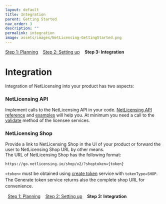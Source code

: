 ```yaml
---
layout: default
title: Integration
parent: Getting Started
nav_order: 3
description: ""
permalink: integration
image: assets/images/NetLicensing-GettingStarted.png
---
```


[Step 1: Planning](planning) &nbsp;&nbsp; [Step 2: Setting up](setting-up) &nbsp;&nbsp; **Step 3: Integration**

Integration
===========

Integration of NetLicensing into your product has two aspects:

### NetLicensing API

Implement calls to the NetLicensing API in your code. [NetLicensing API reference](restful-api) and
[examples](client-libraries) will help
you. At minimum you need a call to the
[validate](licensee-services#LicenseeServices-Validatelicensee)
method of the licensee services.

### NetLicensing Shop

Provide a link to NetLicensing Shop in the UI of your product or forward
the user to NetLicensing Shop URL by other means.  
The URL of NetLicensing Shop has the following format:

``` theme:
https://go.netlicensing.io/shop/v2/?shoptoken={token}
```

`<token>`<span style="line-height: 1.4285715;"> must be obtained using
</span>[create token](token-services)<span
style="line-height: 1.4285715;"> service with
</span>`tokenType=SHOP`<span style="line-height: 1.4285715;">. The
Generate token service returns also the complete shop URL for
convenience.</span>

 
[Step 1: Planning](planning) &nbsp;&nbsp; [Step 2: Setting up](setting-up) &nbsp;&nbsp; **Step 3: Integration**
